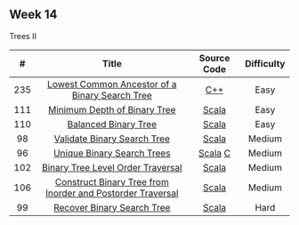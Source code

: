 ## Week 14

Trees II

| # | Title | Source Code | Difficulty |
|:---:|:---:|:---:|:---:|
| 235 | [Lowest Common Ancestor of a Binary Search Tree](https://leetcode-cn.com/problems/lowest-common-ancestor-of-a-binary-search-tree/) | [C++](https://github.com/Somainer/stca-weekly-challenge/tree/master/week14/235-lowest-common-ancestor-of-a-binary-search-tree/lowestCommonAncestor.cpp) | Easy |
| 111 | [Minimum Depth of Binary Tree](https://leetcode-cn.com/problems/minimum-depth-of-binary-tree/) | [Scala](https://github.com/Somainer/stca-weekly-challenge/tree/master/week14/111-minimum-depth-of-binary-tree/minDepth.scala) | Easy |
| 110 | [Balanced Binary Tree](https://leetcode-cn.com/problems/balanced-binary-tree/) | [Scala](https://github.com/Somainer/stca-weekly-challenge/tree/master/week14/110-balanced-binary-tree/isBalanced.scala) | Easy |
| 98 | [Validate Binary Search Tree](https://leetcode-cn.com/problems/validate-binary-search-tree/) | [Scala](https://github.com/Somainer/stca-weekly-challenge/tree/master/week14/98-validate-binary-search-tree/isValidBST.scala) | Medium |
| 96 | [Unique Binary Search Trees](https://leetcode-cn.com/problems/unique-binary-search-trees/) | [Scala](https://github.com/Somainer/stca-weekly-challenge/tree/master/week14/96-unique-binary-search-trees/numTrees.scala) [C](https://github.com/Somainer/stca-weekly-challenge/tree/master/week14/96-unique-binary-search-trees/numTrees.c) | Medium |
| 102 | [Binary Tree Level Order Traversal](https://leetcode-cn.com/problems/binary-tree-level-order-traversal/) | [Scala](https://github.com/Somainer/stca-weekly-challenge/tree/master/week14/102-binary-tree-level-order-traversal/levelOrder.scala) | Medium |
| 106 | [Construct Binary Tree from Inorder and Postorder Traversal](https://leetcode-cn.com/problems/construct-binary-tree-from-inorder-and-postorder-traversal/) | [Scala](https://github.com/Somainer/stca-weekly-challenge/tree/master/week14/106-construct-binary-tree-from-inorder-and-postorder-traversal/buildTree.scala) | Medium |
| 99 | [Recover Binary Search Tree](https://leetcode-cn.com/problems/recover-binary-search-tree/) | [Scala](https://github.com/Somainer/stca-weekly-challenge/tree/master/week14/99-recover-binary-search-tree/recoverTree.scala) | Hard |
